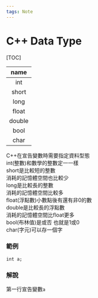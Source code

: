 ```yaml
---
tags: Note
---
```


# C++ Data Type

[TOC]

|  name  | 
|:-----:|
|  int  | 
| short |
| long  | 
| float |
|double|
| bool  |
| char  | 

C++在宣告變數時需要指定資料型態  
int(整數)和數學的整數定一一樣  
short是比較短的整數  
消耗的記憶體空間也比較少  
long是比較長的整數  
消耗的記憶體空間比較多  
float(浮點數)小數點後有還有非0的數  
double是比較長的浮點數  
消耗的記憶體空間比float更多  
bool(布林值)是或否 也就是1或0  
char(字元)可以存一個字  

### 範例
```cpp=
int a;
```
### 解說
第一行宣告變數`a`  
